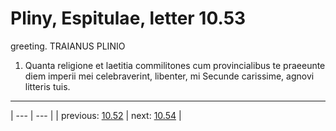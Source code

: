 # Pliny, Espitulae, letter 10.53

greeting. TRAIANUS PLINIO



1. Quanta religione et laetitia commilitones cum provincialibus te praeeunte diem imperii mei celebraverint, libenter, mi Secunde carissime, agnovi litteris tuis.



---

| --- | --- |
| previous: [10.52](../10.52/) | next: [10.54](../10.54/) |